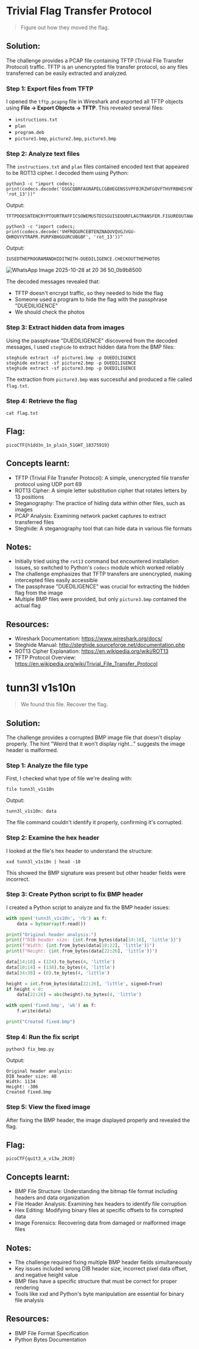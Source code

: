 
# Trivial Flag Transfer Protocol

> Figure out how they moved the flag.

## Solution:

The challenge provides a PCAP file containing TFTP (Trivial File Transfer Protocol) traffic. TFTP is an unencrypted file transfer protocol, so any files transferred can be easily extracted and analyzed.

### Step 1: Export files from TFTP
I opened the `tftp.pcapng` file in Wireshark and exported all TFTP objects using **File → Export Objects → TFTP**. This revealed several files:
- `instructions.txt`
- `plan`
- `program.deb`
- `picture1.bmp`, `picture2.bmp`, `picture3.bmp`

### Step 2: Analyze text files
The `instructions.txt` and `plan` files contained encoded text that appeared to be ROT13 cipher. I decoded them using Python:

```
python3 -c "import codecs; print(codecs.decode('GSGCQBRFAGRAPELCGBHEGENSSVPFBJRZHFGQVFTHVFRBHESYNTGENAFSRE.SVTHERBHGNJNLGBUVQRGURSYNTNAQVJVYYPURPXONPXSBEGURCYNA', 'rot_13'))"
```

Output:
```
TFTPDOESNTENCRYPTOURTRAFFICSOWEMUSTDISGUISEOURFLAGTRANSFER.FIGUREOUTAWAYTOHIDETHEFLAGANDIWILLCHECKBACKFORTHEPLAN
```

```
python3 -c "import codecs; print(codecs.decode('VHFRQGURCEBTENZNAQUVQVGJVGU-QHRQVYVTRAPR.PURPXBHGGURCUBGBF', 'rot_13'))"
```

Output:
```
IUSEDTHEPROGRAMANDHIDITWITH-DUEDILIGENCE.CHECKOUTTHEPHOTOS
```
![WhatsApp Image 2025-10-28 at 20 36 50_0b9b8500](https://github.com/user-attachments/assets/f3438ca3-2f7b-4e23-a8cb-23cfa179add3)

The decoded messages revealed that:
- TFTP doesn't encrypt traffic, so they needed to hide the flag
- Someone used a program to hide the flag with the passphrase "DUEDILIGENCE"
- We should check the photos

### Step 3: Extract hidden data from images
Using the passphrase "DUEDILIGENCE" discovered from the decoded messages, I used `steghide` to extract hidden data from the BMP files:

```
steghide extract -sf picture1.bmp -p DUEDILIGENCE
steghide extract -sf picture2.bmp -p DUEDILIGENCE
steghide extract -sf picture3.bmp -p DUEDILIGENCE
```

The extraction from `picture3.bmp` was successful and produced a file called `flag.txt`.

### Step 4: Retrieve the flag
```
cat flag.txt
```

## Flag:
```
picoCTF{h1dd3n_1n_pla1n_51GHT_18375919}
```

## Concepts learnt:
- TFTP (Trivial File Transfer Protocol): A simple, unencrypted file transfer protocol using UDP port 69
- ROT13 Cipher: A simple letter substitution cipher that rotates letters by 13 positions
- Steganography: The practice of hiding data within other files, such as images
- PCAP Analysis: Examining network packet captures to extract transferred files
- Steghide: A steganography tool that can hide data in various file formats

## Notes:
- Initially tried using the `rot13` command but encountered installation issues, so switched to Python's `codecs` module which worked reliably
- The challenge emphasizes that TFTP transfers are unencrypted, making intercepted files easily accessible
- The passphrase "DUEDILIGENCE" was crucial for extracting the hidden flag from the image
- Multiple BMP files were provided, but only `picture3.bmp` contained the actual flag

## Resources:
- Wireshark Documentation: https://www.wireshark.org/docs/
- Steghide Manual: http://steghide.sourceforge.net/documentation.php
- ROT13 Cipher Explanation: https://en.wikipedia.org/wiki/ROT13
- TFTP Protocol Overview: https://en.wikipedia.org/wiki/Trivial_File_Transfer_Protocol


# tunn3l v1s10n

> We found this file. Recover the flag.

## Solution:

The challenge provides a corrupted BMP image file that doesn't display properly. The hint "Weird that it won't display right..." suggests the image header is malformed.

### Step 1: Analyze the file type
First, I checked what type of file we're dealing with:

```
file tunn3l_v1s10n
```

Output:
```
tunn3l_v1s10n: data
```

The file command couldn't identify it properly, confirming it's corrupted.

### Step 2: Examine the hex header
I looked at the file's hex header to understand the structure:

```
xxd tunn3l_v1s10n | head -10
```

This showed the BMP signature was present but other header fields were incorrect.

### Step 3: Create Python script to fix BMP header
I created a Python script to analyze and fix the BMP header issues:

```python
with open('tunn3l_v1s10n', 'rb') as f:
    data = bytearray(f.read())

print("Original header analysis:")
print(f"DIB header size: {int.from_bytes(data[14:18], 'little')}")
print(f"Width: {int.from_bytes(data[18:22], 'little')}")
print(f"Height: {int.from_bytes(data[22:26], 'little')}")

data[14:18] = (124).to_bytes(4, 'little')
data[10:14] = (138).to_bytes(4, 'little')
data[34:38] = (0).to_bytes(4, 'little')

height = int.from_bytes(data[22:26], 'little', signed=True)
if height < 0:
    data[22:26] = abs(height).to_bytes(4, 'little')

with open('fixed.bmp', 'wb') as f:
    f.write(data)

print("Created fixed.bmp")
```

### Step 4: Run the fix script
```
python3 fix_bmp.py
```

Output:
```
Original header analysis:
DIB header size: 40
Width: 1134
Height: -306
Created fixed.bmp
```

### Step 5: View the fixed image
After fixing the BMP header, the image displayed properly and revealed the flag.

## Flag:
```
picoCTF{qu1t3_a_v13w_2020}
```

## Concepts learnt:
- BMP File Structure: Understanding the bitmap file format including headers and data organization
- File Header Analysis: Examining hex headers to identify file corruption
- Hex Editing: Modifying binary files at specific offsets to fix corrupted data
- Image Forensics: Recovering data from damaged or malformed image files

## Notes:
- The challenge required fixing multiple BMP header fields simultaneously
- Key issues included wrong DIB header size, incorrect pixel data offset, and negative height value
- BMP files have a specific structure that must be correct for proper rendering
- Tools like xxd and Python's byte manipulation are essential for binary file analysis

## Resources:
- BMP File Format Specification
- Python Bytes Documentation

